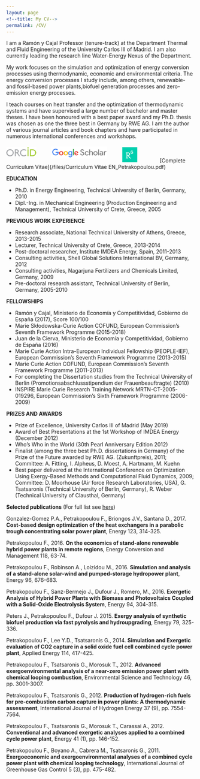 ```yaml
---
layout: page
<!--title: My CV-->
permalink: /CV/
---
```


I am a Ramón y Cajal Professor (tenure-track) at the Department Thermal and Fluid Engineering of the University Carlos III of Madrid. I am also currently leading the research line Water-Energy Nexus of the Department.

My work focuses on the simulation and optimization of energy conversion processes using thermodynamic, economic and environmental criteria. The energy conversion processes I study include, among others, renewable- and fossil-based power plants,biofuel generation processes and zero-emission energy processes.

I teach courses on heat transfer and the optimization of thermodynamic systems and have supervised a large number of bachelor and master theses. I have been honoured with a best paper award and my Ph.D. thesis was chosen as one the three best in Germany by RWE AG. I am the author of various journal articles and book chapters and have participated in numerous international conferences and workshops.

[<img src="/files/orcid-logo.png" alt="Fontina Petrakopoulou" width="80px" style="float: left;margin-right: 40px;margin-top: 7px;">](http://orcid.org/0000-0001-6878-4591)[<img src="/files/Scholar.png" alt="Fontina Petrakopoulou" width="150px" style="float: left;margin-right: 40px;margin-top: 5px;">](https://scholar.google.es/citations?user=LLgloUsAAAAJ&amp;hl=en)[<img src="/files/researchgate-dss.png" alt="Fontina Petrakopoulou" width="40px" style="float: left;margin-right: 60px;margin-top: 7px;">](https://www.researchgate.net/profile/Fontina_Petrakopoulou) <br>   
[Complete Curriculum Vitae](/files/Curriculum Vitae EN_Petrakopoulou.pdf)  

**EDUCATION**

- Ph.D. in Energy Engineering, Technical University of Berlin, Germany, 2010   
- Dipl.-Ing. in Mechanical Engineering (Production Engineering and Management), Technical University of Crete, Greece, 2005

**PREVIOUS WORK EXPERIENCE**

- Research associate, National Technical University of Athens, Greece, 2013-2015   
- Lecturer, Technical University of Crete, Greece, 2013-2014   
- Post-doctoral researcher, Institute IMDEA Energy, Spain, 2011-2013   
- Consulting activities, Shell Global Solutions International BV, Germany, 2012   
- Consulting activities, Nagarjuna Fertilizers and Chemicals Limited, Germany, 2009   
- Pre-doctoral research assistant, Technical University of Berlin, Germany, 2005-2010   

**FELLOWSHIPS**

-	Ramón y Cajal, Ministerio de Economía y Competitividad, Gobierno de España (2017), Score 100/100      
-	Marie Skłodowska-Curie Action COFUND, European Commission’s Seventh Framework Programme (2015-2018)      
-	Juan de la Cierva, Ministerio de Economía y Competitividad, Gobierno de España (2016)   
-	Marie Curie Action Intra-European Individual Fellowship (PEOPLE-IEF), European Commission’s Seventh Framework Programme (2013-2015)   
-	Marie Curie Action COFUND, European Commission’s Seventh Framework Programme (2011-2013)    
-	For completing the Dissertation studies from the Technical University of Berlin (Promotionsabschlussstipendium der Frauenbeauftragte) (2010)          
-	INSPIRE Marie Curie Research Training Network MRTN-CT-2005-019296, European Commission’s Sixth Framework Programme (2006-2009)   

**PRIZES AND AWARDS**

-  Prize of Excellence, University Carlos III of Madrid (May 2019)
-	Award of Best Presentations at the 1st Workshop of IMDEA Energy (December 2012)   
-	Who’s Who in the World (30th Pearl Anniversary Edition 2012)   
-	Finalist (among the three best Ph.D. dissertations in Germany) of the Prize of the Future awarded by RWE AG. (Zukunftpreis), 2011; Committee: A. Fitting, I. Alpheus, D. Moest, A. Hartmann, M. Kuehn   
-	Best paper delivered at the International Conference on Optimization Using Exergy-Based Methods and Computational Fluid Dynamics, 2009; Committee: D. Moorhouse (Air force Research Laboratories, USA), G. Tsatsaronis (Technical University of Berlin, Germany), R. Weber (Technical University of Clausthal, Germany)

**Selected publications** (For full list see [here](http://fontina-petrakopoulou.github.io/publications/))  
   
Gonzalez-Gomez P.A., Petrakopoulou F., Briongos J.V., Santana D., 2017. **Cost-based design optimization of the heat exchangers in a parabolic trough concentrating solar power plant**, Energy 123, 314-325.   
   
Petrakopoulou F., 2016. **On the economics of stand-alone renewable hybrid power plants in remote regions**, Energy Conversion and Management 118, 63-74.   
   
Petrakopoulou F., Robinson A., Loizidou M., 2016. **Simulation and analysis of a stand-alone solar-wind and pumped-storage hydropower plant**, Energy 96, 676-683.   
   
Petrakopoulou F., Sanz-Bermejo J., Dufour J., Romero, M., 2016. **Exergetic Analysis of Hybrid Power Plants with Biomass and Photovoltaics Coupled with a Solid-Oxide Electrolysis System**, Energy 94, 304-315.   
   
Peters J., Petrakopoulou F., Dufour J. 2015. **Exergy analysis of synthetic biofuel production via fast pyrolysis and hydroupgrading**, Energy 79, 325-336.   
   
Petrakopoulou F., Lee Y.D., Tsatsaronis G., 2014. **Simulation and Exergetic evaluation of CO2 capture in a solid oxide fuel cell combined cycle power plant**, Applied Energy 114, 417-425.   
   
Petrakopoulou F., Tsatsaronis G., Morosuk T., 2012. **Advanced exergoenvironmental analysis of a near-zero emission power plant with chemical looping combustion**, Environmental Science and Technology 46, pp. 3001-3007.   
   
Petrakopoulou F., Tsatsaronis G., 2012. **Production of hydrogen-rich fuels for pre-combustion carbon capture in power plants: A thermodynamic assessment**, International Journal of Hydrogen Energy 37 (9), pp. 7554-7564.   
   
Petrakopoulou F., Tsatsaronis G., Morosuk T., Carassai A., 2012. **Conventional and advanced exergetic analyses applied to a combined cycle power plant**, Energy 41 (1), pp. 146-152.   
   
Petrakopoulou F., Boyano A., Cabrera M., Tsatsaronis G., 2011. **Exergoeconomic and exergoenvironmental analyses of a combined cycle power plant with chemical looping technology**, International Journal of Greenhouse Gas Control 5 (3), pp. 475-482. 
